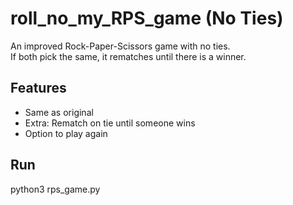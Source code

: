 # roll_no_my_RPS_game (No Ties)

An improved Rock-Paper-Scissors game with no ties.  
If both pick the same, it rematches until there is a winner.

## Features
- Same as original
- Extra: Rematch on tie until someone wins
- Option to play again

## Run
python3 rps_game.py

